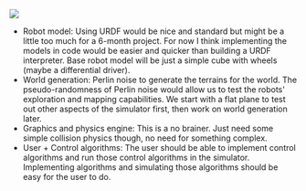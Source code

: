 ![](./Assets/components-design)

- Robot model: Using URDF would be nice and standard but might be a little too much for a 6-month project. For now I think implementing the models in code would be easier and quicker than building a URDF interpreter. Base robot model will be just a simple cube with wheels (maybe a differential driver).
- World generation: Perlin noise to generate the terrains for the world. The pseudo-randomness of Perlin noise would allow us to test the robots' exploration and mapping capabilities. We start with a flat plane to test out other aspects of the simulator first, then work on world generation later.
- Graphics and physics engine: This is a no brainer. Just need some simple collision physics though, no need for something complex.
- User + Control algorithms: The user should be able to implement control algorithms and run those control algorithms in the simulator. Implementing algorithms and simulating those algorithms should be easy for the user to do.
